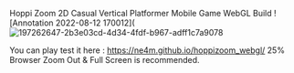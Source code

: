 Hoppi Zoom 2D Casual Vertical Platformer Mobile Game WebGL Build
![Annotation 2022-08-12 170012](![197262647-2b3e03cd-4d34-4fdf-b967-adff1c7a9078](https://user-images.githubusercontent.com/62487718/214028775-36288e85-7c20-427f-926e-8baa98864c6d.png)

You can play test it here : https://ne4m.github.io/hoppizoom_webgl/
25% Browser Zoom Out & Full Screen is recommended.
